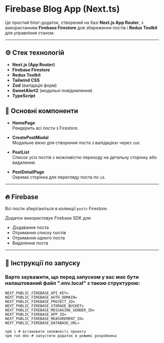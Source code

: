 # Firebase Blog App (Next.ts)

Це простий блог-додаток, створений на базі **Next.js App Router**, з використанням **Firebase Firestore** для збереження постів і **Redux Toolkit** для управління станом.

---

## ⚙️ Стек технологій

- **Next.js (App Router)**
- **Firebase Firestore**
- **Redux Toolkit**
- **Tailwind CSS**
- **Zod** (валідація форм)
- **SweetAlert2** (модальні повідомлення)
- **TypeScript**

## 🧩 Основні компоненти

- **HomePage**  
  Рендерить всі пости з Firestore.

- **CreatePostModal**  
  Модальне вікно для створення поста з валідацією через `zod`.

- **PostList**  
  Список усіх постів з можливістю переходу на детальну сторінку або видалення.

- **PostDetailPage**  
  Окрема сторінка для перегляду поста по `id`.

---

## 🔥 Firebase

Всі пости зберігаються в колекції `posts` Firestore.

Додаток використовує Firebase SDK для:
- Додавання поста
- Отримання списку постів
- Отримання одного поста
- Видалення поста

---

## 🚀 Інструкції по запуску

### Варто зауважити, що перед запуском у вас має бути налаштований файл ".env.local" з такою структурою:

```env
NEXT_PUBLIC_FIREBASE_API_KEY=
NEXT_PUBLIC_FIREBASE_AUTH_DOMAIN=
NEXT_PUBLIC_FIREBASE_PROJECT_ID=
NEXT_PUBLIC_FIREBASE_STORAGE_BUCKET=
NEXT_PUBLIC_FIREBASE_MESSAGING_SENDER_ID=
NEXT_PUBLIC_FIREBASE_APP_ID=
NEXT_PUBLIC_FIREBASE_MEASUREMENT_ID=
NEXT_PUBLIC_FIREBASE_DATABASE_URL=

npm i # встановити залежності проекту
npm run dev # запустити додаток в режимі розробника
